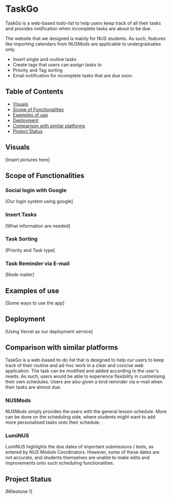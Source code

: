 # TaskGo

TaskGo is a web-based todo-list to help users keep track of all their tasks and provides notification when incomplete tasks are about to be due.

The website that we designed is mainly for NUS students. As such, features like importing calendars from NUSMods are applicable to undergraduates only.

* Insert single and routine tasks
* Create tags that users can assign tasks to
* Priority and Tag sorting
* Email notification for incomplete tasks that are due soon.


## Table of Contents

* [Visuals](#visuals)
* [Scope of Functionalities](#scope-of-functionalities)
* [Examples of use](#examples-of-use)
* [Deployment](#deployment)
* [Comparison with similar platforms](#comparison-with-similar-platforms)
* [Project Status](#project-status)

## Visuals

[Insert pictures here]

## Scope of Functionalities

### Social login with Google

[Our login system using google]
### Insert Tasks

[What information are needed]
### Task Sorting

[Priority and Task type]
### Task Reminder via E-mail

[Node mailer]
## Examples of use

[Some ways to use the app]

## Deployment

[Using Vercel as our deployment service]

## Comparison with similar platforms
TaskGo is a web-based to-do list that is designed to help our users to keep track of their routine and ad-hoc work in a clear and concise web application. The task can be modified and added according to the user's needs. As such, users would be able to experience flexibility in customising their own schedules. Users are also given a kind reminder via e-mail when their tasks are almost due.
### NUSMods
NUSMods simply provides the users with the general lesson schedule. More can be done on the scheduling side, where students might want to add more personalised tasks onto their schedule.
### LumiNUS
LumiNUS highlights the due dates of important submissions / tests, as entered by NUS Module Coordinators. However, some of these dates are not accurate, and students themselves are unable to make edits and improvements onto such scheduling functionalities.

## Project Status

[Milestone 1]